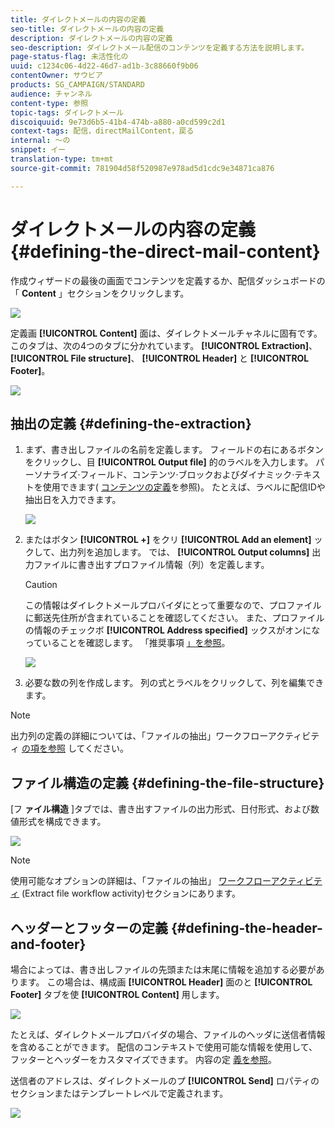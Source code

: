 ```yaml
---
title: ダイレクトメールの内容の定義
seo-title: ダイレクトメールの内容の定義
description: ダイレクトメールの内容の定義
seo-description: ダイレクトメール配信のコンテンツを定義する方法を説明します。
page-status-flag: 未活性化の
uuid: c1234c06-4d22-46d7-ad1b-3c88660f9b06
contentOwner: サウビア
products: SG_CAMPAIGN/STANDARD
audience: チャンネル
content-type: 参照
topic-tags: ダイレクトメール
discoiquuid: 9e73d6b5-41b4-474b-a880-a0cd599c2d1
context-tags: 配信，directMailContent，戻る
internal: 〜の
snippet: イー
translation-type: tm+mt
source-git-commit: 781904d58f520987e978ad5d1cdc9e34871ca876

---
```



# ダイレクトメールの内容の定義{#defining-the-direct-mail-content}

作成ウィザードの最後の画面でコンテンツを定義するか、配信ダッシュボードの「 **Content** 」セクションをクリックします。

![](assets/direct_mail_6.png)

定義画 **[!UICONTROL Content]** 面は、ダイレクトメールチャネルに固有です。 このタブは、次の4つのタブに分かれています。 **[!UICONTROL Extraction]**、 **[!UICONTROL File structure]**、 **[!UICONTROL Header]** と **[!UICONTROL Footer]**。

![](assets/direct_mail_11.png)

## 抽出の定義 {#defining-the-extraction}

1. まず、書き出しファイルの名前を定義します。 フィールドの右にあるボタンをクリックし、目 **[!UICONTROL Output file]** 的のラベルを入力します。 パーソナライズ·フィールド、コンテンツ·ブロックおよびダイナミック·テキストを使用できます( [コンテンツの定義](../../designing/using/personalization.md#example-email-personalization)を参照)。 たとえば、ラベルに配信IDや抽出日を入力できます。

   ![](assets/direct_mail_12.png)

1. またはボタン **[!UICONTROL +]** をクリ **[!UICONTROL Add an element]** ックして、出力列を追加します。 では、 **[!UICONTROL Output columns]** 出力ファイルに書き出すプロファイル情報（列）を定義します。

   >[!CAUTION]
   >
   >この情報はダイレクトメールプロバイダにとって重要なので、プロファイルに郵送先住所が含まれていることを確認してください。 また、プロファイルの情報のチェックボ **[!UICONTROL Address specified]** ックスがオンになっていることを確認します。 「推奨事項 [」を参照](../../channels/using/about-direct-mail.md#recommendations)。

   ![](assets/direct_mail_13.png)

1. 必要な数の列を作成します。 列の式とラベルをクリックして、列を編集できます。

>[!NOTE]
>
>出力列の定義の詳細については、「ファイルの抽出」ワークフローアクティビティ [の項を参照](../../automating/using/extract-file.md) してください。

## ファイル構造の定義 {#defining-the-file-structure}

[フ **ァイル構造** ]タブでは、書き出すファイルの出力形式、日付形式、および数値形式を構成できます。

![](assets/direct_mail_14.png)

>[!NOTE]
>
>使用可能なオプションの詳細は、「ファイルの抽出」 [ワークフローアクティビティ](../../automating/using/extract-file.md) (Extract file workflow activity)セクションにあります。

## ヘッダーとフッターの定義 {#defining-the-header-and-footer}

場合によっては、書き出しファイルの先頭または末尾に情報を追加する必要があります。 この場合は、構成画 **[!UICONTROL Header]** 面のと **[!UICONTROL Footer]** タブを使 **[!UICONTROL Content]** 用します。

![](assets/direct_mail_7.png)

たとえば、ダイレクトメールプロバイダの場合、ファイルのヘッダに送信者情報を含めることができます。 配信のコンテキストで使用可能な情報を使用して、フッターとヘッダーをカスタマイズできます。 内容の定 [義を参照](../../designing/using/personalization.md#example-email-personalization)。

送信者のアドレスは、ダイレクトメールのプ **[!UICONTROL Send]** ロパティのセクションまたはテンプレートレベルで定義されます。

![](assets/direct_mail_24.png)

